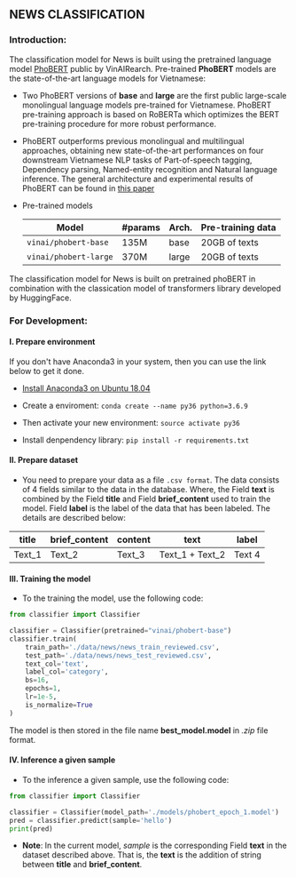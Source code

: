 ## NEWS CLASSIFICATION

### Introduction:

The classification model for News is built using the pretrained language model [PhoBERT](https://github.com/VinAIResearch/PhoBERT) public by VinAIRearch. 
Pre-trained **PhoBERT** models are the state-of-the-art language models for Vietnamese:

- Two PhoBERT versions of **base** and **large** are the first public large-scale monolingual language models pre-trained for Vietnamese. PhoBERT pre-training approach is based on RoBERTa which optimizes the BERT pre-training procedure for more robust performance.
- PhoBERT outperforms previous monolingual and multilingual approaches, obtaining new state-of-the-art performances on four downstream Vietnamese NLP tasks of Part-of-speech tagging, Dependency parsing, Named-entity recognition and Natural language inference.
The general architecture and experimental results of PhoBERT can be found in [this paper](https://www.aclweb.org/anthology/2020.findings-emnlp.92/)

- Pre-trained models

    Model | #params | Arch.	 | Pre-training data
    ---|---|---|---
    `vinai/phobert-base` | 135M | base | 20GB  of texts
    `vinai/phobert-large` | 370M | large | 20GB  of texts

The classification model for News is built on pretrained phoBERT in combination with the classication model of transformers library developed by HuggingFace.


### For Development:


#### I. Prepare environment

If you don't have Anaconda3 in your system, then you can use the link below to get it done.

- [Install Anaconda3 on Ubuntu 18.04](https://www.digitalocean.com/community/tutorials/how-to-install-anaconda-on-ubuntu-18-04-quickstart)

- Create a enviroment: `conda create --name py36 python=3.6.9`
  
- Then activate your new environment: `source activate py36`

- Install denpendency library: `pip install -r requirements.txt`

#### II. Prepare dataset 

-  You need to prepare your data as a file `.csv format`. The data consists of 4 fields similar to the data in the database. Where, the Field **text** is combined by the Field **title** and Field **brief_content** used to train the model. Field **label** is the label of the data that has been labeled. The details are described below:

title | brief_content | content | text | label
--- | --- | --- | --- | --- 
Text_1 | Text_2 | Text_3 | Text_1 + Text_2 | Text 4


#### III. Training the model

- To the training the model, use the following code:

```py
from classifier import Classifier

classifier = Classifier(pretrained="vinai/phobert-base")
classifier.train(
    train_path='./data/news/news_train_reviewed.csv', 
    test_path='./data/news/news_test_reviewed.csv', 
    text_col='text', 
    label_col='category', 
    bs=16, 
    epochs=1, 
    lr=1e-5, 
    is_normalize=True
)
```

The model is then stored in the file name **best_model.model** in *.zip* file format.


#### IV. Inference a given sample

- To the inference a given sample, use the following code: 

```py
from classifier import Classifier

classifier = Classifier(model_path='./models/phobert_epoch_1.model')
pred = classifier.predict(sample='hello')
print(pred)
```

- **Note**: In the current model, *sample* is the corresponding Field **text** in the dataset described above. That is, the **text** is the addition of string between **title** and **brief_content**.